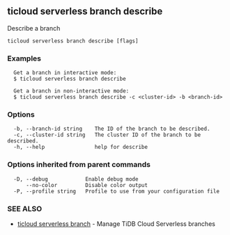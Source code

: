 ## ticloud serverless branch describe

Describe a branch

```
ticloud serverless branch describe [flags]
```

### Examples

```
  Get a branch in interactive mode:
  $ ticloud serverless branch describe

  Get a branch in non-interactive mode:
  $ ticloud serverless branch describe -c <cluster-id> -b <branch-id>
```

### Options

```
  -b, --branch-id string    The ID of the branch to be described.
  -c, --cluster-id string   The cluster ID of the branch to be described.
  -h, --help                help for describe
```

### Options inherited from parent commands

```
  -D, --debug            Enable debug mode
      --no-color         Disable color output
  -P, --profile string   Profile to use from your configuration file
```

### SEE ALSO

* [ticloud serverless branch](ticloud_serverless_branch.md)	 - Manage TiDB Cloud Serverless branches

